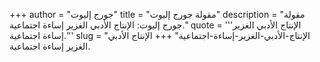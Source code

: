 +++
author = "جورج إليوت"
title = "مقولة جورج إليوت"
description = "مقولة جورج إليوت: الإنتاج الأدبي الغزير إساءة اجتماعية."
quote = '''الإنتاج الأدبي الغزير إساءة اجتماعية.''' 
slug = "الإنتاج-الأدبي-الغزير-إساءة-اجتماعية"
+++
الإنتاج الأدبي الغزير إساءة اجتماعية.

